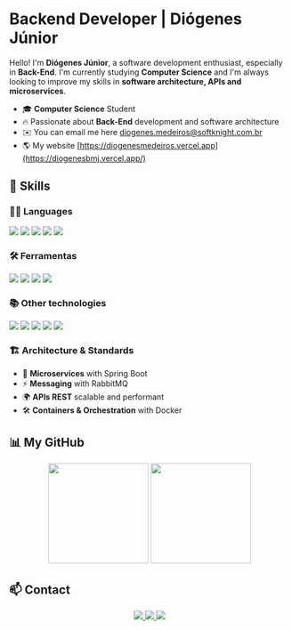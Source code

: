 # Backend Developer | Diógenes Júnior
Hello! I'm **Diógenes Júnior**, a software development enthusiast, especially in **Back-End**. I'm currently studying **Computer Science** and I'm always looking to improve my skills in **software architecture, APIs and microservices**.

* 🎓 **Computer Science** Student
* 🔥 Passionate about **Back-End** development and software architecture 
* ✉️ You can email me here diogenes.medeiros@softknight.com.br
* 🌎 My website [https://diogenesmedeiros.vercel.app](https://diogenesbmj.vercel.app/)

## 🚀 Skills
### 👨‍💻 Languages
<p align="left">
  <div>
    <img src="https://img.shields.io/badge/Java-%23ED8B00.svg?style=for-the-badge&logo=openjdk&logoColor=white">
    <img src="https://img.shields.io/badge/TypeScript-007ACC?style=for-the-badge&logo=typescript&logoColor=white">
    <img src="https://img.shields.io/badge/Python-3670A0?style=for-the-badge&logo=python&logoColor=ffdd54">
    <img src="https://img.shields.io/badge/C%23-239120?style=for-the-badge&logo=c-sharp&logoColor=white">
    <img src="https://img.shields.io/badge/C++-blue?style=for-the-badge&logo=c-sharp&logoColor=white">
  </div>
</p>

### 🛠️ Ferramentas
<p align="left">
  <div>
    <img src="https://img.shields.io/badge/AWS-232F3E?style=for-the-badge&logo=amazonaws&logoColor=white">
    <img src="https://img.shields.io/badge/-Docker-2496ED?style=for-the-badge&logo=docker&logoColor=white">
    <img src="https://img.shields.io/badge/PostgreSQL-000?style=for-the-badge&logo=postgresql">
    <img src="https://img.shields.io/badge/MongoDB-%234ea94b.svg?style=for-the-badge&logo=mongodb&logoColor=white">
  </div>
</p>

### 📚 Other technologies
<p align="left">
  <div>
   <img src="https://img.shields.io/badge/Spring-%236DB33F.svg?style=for-the-badge&logo=spring&logoColor=white">
    <img src="https://img.shields.io/badge/.NET-5C2D91?style=for-the-badge&logo=.net&logoColor=white">
    <img src="https://img.shields.io/badge/Express.js-%23404d59.svg?style=for-the-badge&logo=express&logoColor=%2361DAFB">
    <img src="https://img.shields.io/badge/Flask-%23000.svg?style=for-the-badge&logo=flask&logoColor=white">
    <img src="https://img.shields.io/badge/Next-black?style=for-the-badge&logo=next.js&logoColor=white">
  </div>
</p>

### 🏗️ Architecture & Standards
* 🧩 **Microservices** with Spring Boot
* ⚡ **Messaging** with RabbitMQ
* 🌍 **APIs REST** scalable and performant
* 🛠 **Containers & Orchestration** with Docker

<!--## 🌟 Projetos em Destaque

🔹 [**Freelancer Hub**](https://github.com/diogenesmedeiros/freelancer-hub) - Plataforma para conectar freelancers a clientes  
🔹 [**Clone do YouTube**](https://github.com/diogenesmedeiros/youtube-clone) - Sistema de upload e streaming de vídeos  
🔹 [**SaaS para Devs**](https://github.com/diogenesmedeiros/saas-devs) - Ferramenta para gerenciamento de projetos  

---
!-->

## 📊 My GitHub
<div align="center">
  <img height="180em" src="https://github-readme-stats.vercel.app/api?username=diogenesmedeiros&show_icons=true&theme=dracula&include_all_commits=true&count_private=true"/>
  <img height="180em" src="https://github-readme-stats.vercel.app/api/top-langs/?username=diogenesmedeiros&layout=compact&langs_count=7&theme=dracula"/>
</div>

## 📫 Contact
<div align="center">
  <a href="mailto:diogenes.medeiros.j@gmail.com" target="__blank">
    <img src="https://img.shields.io/badge/Gmail-D14836?style=for-the-badge&logo=gmail&logoColor=white">
  </a>
  <a href="https://www.linkedin.com/in/diogenesmedeirosy/" target="__blank">
    <img src="https://img.shields.io/badge/LinkedIn-0077B5?style=for-the-badge&logo=Linkedin&logoColor=white">
  </a>
  <a href="https://www.instagram.com/diogenes.medeiros.y/" target="__blank">
    <img src="https://img.shields.io/badge/Instagram-E4405F?style=for-the-badge&logo=Instagram&logoColor=white">
  </a>
</div>
